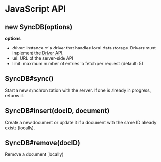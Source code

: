 # JavaScript API

## new SyncDB(options)

__options__

* driver: instance of a driver that handles local data storage. Drivers must implement the [Driver API](./Driver.md).
* url: URL of the server-side API
* limit: maximum number of entries to fetch per request (default: 5)

## SyncDB#sync()

Start a new synchronization with the server. If one is already in progress, returns it.

## SyncDB#insert(docID, document)

Create a new document or update it if a document with the same ID already exists (locally).

## SyncDB#remove(docID)

Remove a document (locally).

